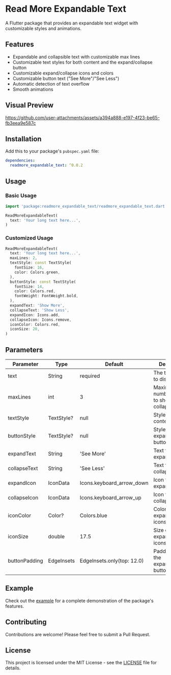 <!--
This README describes the package. If you publish this package to pub.dev,
this README's contents appear on the landing page for your package.

For information about how to write a good package README, see the guide for
[writing package pages](https://dart.dev/tools/pub/writing-package-pages).

For general information about developing packages, see the Dart guide for
[creating packages](https://dart.dev/guides/libraries/create-packages)
and the Flutter guide for
[developing packages and plugins](https://flutter.dev/to/develop-packages).
-->

# Read More Expandable Text

A Flutter package that provides an expandable text widget with customizable styles and animations.

## Features

- Expandable and collapsible text with customizable max lines
- Customizable text styles for both content and the expand/collapse button
- Customizable expand/collapse icons and colors
- Customizable button text ("See More"/"See Less")
- Automatic detection of text overflow
- Smooth animations

## Visual Preview

https://github.com/user-attachments/assets/a394a888-e197-4f23-be65-fb3eea9e587c

## Installation

Add this to your package's `pubspec.yaml` file:

```yaml
dependencies:
  readmore_expandable_text: ^0.0.2
```

## Usage

### Basic Usage

```dart
import 'package:readmore_expandable_text/readmore_expandable_text.dart';

ReadMoreExpandableText(
  text: 'Your long text here...',
)
```

### Customized Usage

```dart
ReadMoreExpandableText(
  text: 'Your long text here...',
  maxLines: 2,
  textStyle: const TextStyle(
    fontSize: 16,
    color: Colors.green,
  ),
  buttonStyle: const TextStyle(
    fontSize: 14,
    color: Colors.red,
    fontWeight: FontWeight.bold,
  ),
  expandText: 'Show More',
  collapseText: 'Show Less',
  expandIcon: Icons.add,
  collapseIcon: Icons.remove,
  iconColor: Colors.red,
  iconSize: 20,
)
```

## Parameters

| Parameter | Type | Default | Description |
|-----------|------|---------|-------------|
| text | String | required | The text content to display |
| maxLines | int | 3 | Maximum number of lines to show when collapsed |
| textStyle | TextStyle? | null | Style for the text content |
| buttonStyle | TextStyle? | null | Style for the expand/collapse button |
| expandText | String | 'See More' | Text for the expand button |
| collapseText | String | 'See Less' | Text for the collapse button |
| expandIcon | IconData | Icons.keyboard_arrow_down | Icon for the expand button |
| collapseIcon | IconData | Icons.keyboard_arrow_up | Icon for the collapse button |
| iconColor | Color? | Colors.blue | Color for the expand/collapse icons |
| iconSize | double | 17.5 | Size of the expand/collapse icons |
| buttonPadding | EdgeInsets | EdgeInsets.only(top: 12.0) | Padding around the expand/collapse button |

## Example

Check out the [example](example/lib/main.dart) for a complete demonstration of the package's features.

## Contributing

Contributions are welcome! Please feel free to submit a Pull Request.

## License

This project is licensed under the MIT License - see the [LICENSE](LICENSE) file for details.
